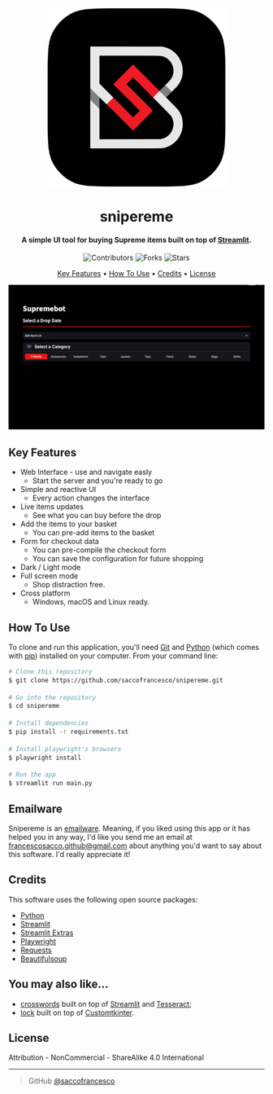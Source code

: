 <div align="center">
  <img src="img/icon.png" alt="Supremebot" width="350">
  <h1>snipereme</h1>
</div>

<h4 align="center">A simple UI tool for buying Supreme items built on top of <a href="https://streamlit.io/" target="_blank">Streamlit</a>.</h4>

<p align="center">
  <img src="https://img.shields.io/github/contributors/saccofrancesco/supreme-bot?style=for-the-badge" alt="Contributors">
  <img src="https://img.shields.io/github/forks/saccofrancesco/supreme-bot?style=for-the-badge" alt="Forks">
  <img src="https://img.shields.io/github/stars/saccofrancesco/supreme-bot?style=for-the-badge" alt="Stars">
</p>

<p align="center">
  <a href="#key-features">Key Features</a> •
  <a href="#how-to-use">How To Use</a> •
  <a href="#credits">Credits</a> •
  <a href="#license">License</a>
</p>

<div align="center">
  <img src="./img/usage.gif">
</div>

## Key Features
* Web Interface - use and navigate easly
  - Start the server and you're ready to go
* Simple and reactive UI
  - Every action changes the interface
* Live items updates
  - See what you can buy before the drop
* Add the items to your basket
  - You can pre-add items to the basket
* Form for checkout data
  - You can pre-compile the checkout form
  - You can save the configuration for future shopping
* Dark / Light mode
* Full screen mode
  - Shop distraction free.
* Cross platform
  - Windows, macOS and Linux ready.

## How To Use
To clone and run this application, you'll need [Git](https://git-scm.com) and [Python](https://www.python.org/downloads/) (which comes with [pip](https://pip.pypa.io/en/stable/)) installed on your computer. From your command line:

```bash
# Clone this repository
$ git clone https://github.com/saccofrancesco/snipereme.git

# Go into the repository
$ cd snipereme

# Install dependencies
$ pip install -r requirements.txt

# Install playwright's browsers
$ playwright install

# Run the app
$ streamlit run main.py
```

## Emailware
Snipereme is an [emailware](https://en.wiktionary.org/wiki/emailware). Meaning, if you liked using this app or it has helped you in any way, I'd like you send me an email at <francescosacco.github@gmail.com> about anything you'd want to say about this software. I'd really appreciate it!

## Credits
This software uses the following open source packages:
- [Python](https://www.python.org/)
- [Streamlit](https://streamlit.io/)
- [Streamlit Extras](https://extras.streamlit.app/)
- [Playwright](https://playwright.dev/python/)
- [Requests](https://requests.readthedocs.io/en/latest/)
- [Beautifulsoup](https://www.crummy.com/software/BeautifulSoup/bs4/doc/)

## You may also like...
- [crosswords](https://github.com/saccofrancesco/crosswords) built on top of [Streamlit](https://streamlit.io/) and [Tesseract](https://github.com/tesseract-ocr/tesseract);
- [lock](https://github.com/saccofrancesco/lock) built on top of [Customtkinter](https://customtkinter.tomschimansky.com/).

## License
Attribution - NonCommercial - ShareAlike 4.0 International

---
> GitHub [@saccofrancesco](https://github.com/saccofrancesco)